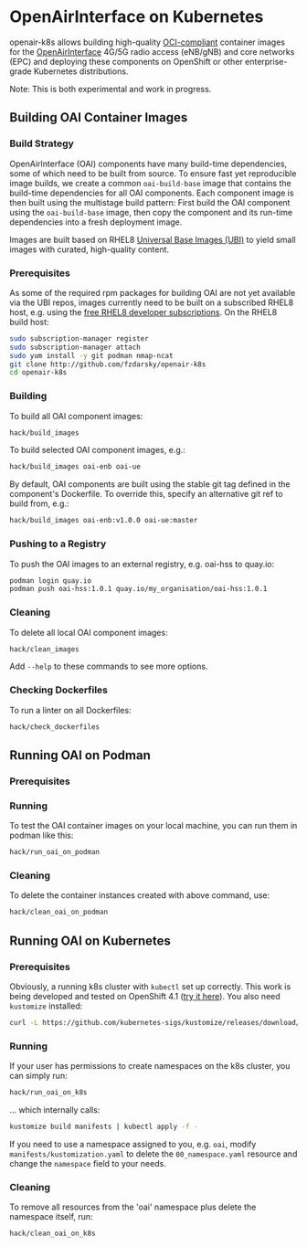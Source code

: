 # OpenAirInterface on Kubernetes

openair-k8s allows building high-quality [OCI-compliant](https://www.opencontainers.org/) container images for the [OpenAirInterface](https://www.openairinterface.org) 4G/5G radio access (eNB/gNB) and core networks (EPC) and deploying these components on OpenShift or other enterprise-grade Kubernetes distributions.

Note: This is both experimental and work in progress.

## Building OAI Container Images
### Build Strategy
OpenAirInterface (OAI) components have many build-time dependencies, some of which need to be built from source. To ensure fast yet reproducible image builds, we create a common `oai-build-base` image that contains the build-time dependencies for all OAI components. Each component image is then built using the multistage build pattern: First build the OAI component using the `oai-build-base` image, then copy the component and its run-time dependencies into a fresh deployment image.

Images are built based on RHEL8 [Universal Base Images (UBI)](https://www.redhat.com/en/blog/introducing-red-hat-universal-base-image) to yield small images with curated, high-quality content.

### Prerequisites
As some of the required rpm packages for building OAI are not yet available via the UBI repos, images currently need to be built on a subscribed RHEL8 host, e.g. using the [free RHEL8 developer subscriptions](https://developers.redhat.com/articles/getting-red-hat-developer-subscription-what-rhel-users-need-know/). On the RHEL8 build host:
```sh
sudo subscription-manager register
sudo subscription-manager attach
sudo yum install -y git podman nmap-ncat
git clone http://github.com/fzdarsky/openair-k8s
cd openair-k8s
```

### Building
To build all OAI component images:
```sh
hack/build_images
```
To build selected OAI component images, e.g.:
```sh
hack/build_images oai-enb oai-ue
```
By default, OAI components are built using the stable git tag defined in the component's Dockerfile. To override this, specify an alternative git ref to build from, e.g.:
```sh
hack/build_images oai-enb:v1.0.0 oai-ue:master
```

### Pushing to a Registry
To push the OAI images to an external registry, e.g. oai-hss to quay.io:
```sh
podman login quay.io
podman push oai-hss:1.0.1 quay.io/my_organisation/oai-hss:1.0.1
```

### Cleaning
To delete all local OAI component images:
```sh
hack/clean_images
```
Add `--help` to these commands to see more options.

### Checking Dockerfiles
To run a linter on all Dockerfiles:
```sh
hack/check_dockerfiles
```

## Running OAI on Podman
### Prerequisites

### Running
To test the OAI container images on your local machine, you can run them in podman like this:
```sh
hack/run_oai_on_podman
```

### Cleaning
To delete the container instances created with above command, use:
```sh
hack/clean_oai_on_podman
```

## Running OAI on Kubernetes
### Prerequisites
Obviously, a running k8s cluster with `kubectl` set up correctly. This work is being developed and tested on OpenShift 4.1 ([try it here](https://try.openshift.com)). You also need `kustomize` installed:
```sh
curl -L https://github.com/kubernetes-sigs/kustomize/releases/download/v3.1.0/kustomize_3.1.0_linux_amd64 -o ~/bin/kustomize && chmod a+x ~/bin/kustomize
```

### Running
If your user has permissions to create namespaces on the k8s cluster, you can simply run:
```sh
hack/run_oai_on_k8s
```
... which internally calls:
```sh
kustomize build manifests | kubectl apply -f -
```
If you need to use a namespace assigned to you, e.g. `oai`, modify `manifests/kustomization.yaml` to delete the `00_namespace.yaml` resource and change the `namespace` field to your needs.

### Cleaning
To remove all resources from the 'oai' namespace plus delete the namespace itself, run:
```sh
hack/clean_oai_on_k8s
```
